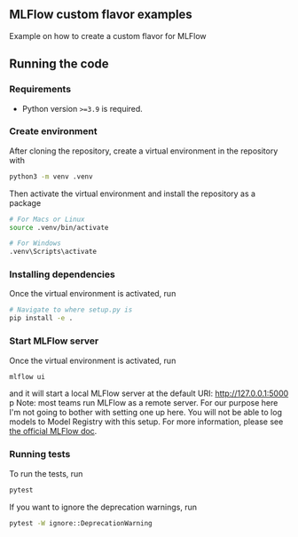 ## MLFlow custom flavor examples

Example on how to create a custom flavor for MLFlow

## Running the code

### Requirements

* Python version `>=3.9` is required.

### Create environment

After cloning the repository, create a virtual environment in the repository with

```sh
python3 -m venv .venv
```

Then activate the virtual environment and install the repository as a package

```sh
# For Macs or Linux
source .venv/bin/activate

# For Windows
.venv\Scripts\activate
```

### Installing dependencies

Once the virtual environment is activated, run

```sh
# Navigate to where setup.py is
pip install -e .
```

### Start MLFlow server

Once the virtual environment is activated, run

```sh
mlflow ui
```

and it will start a local MLFlow server at the default URI: http://127.0.0.1:5000 
p
Note: most teams run MLFlow as a remote server. For our purpose here I'm not going to bother with setting one up here. You will not be able to log models to Model Registry with this setup. For more information, please see [the official MLFlow doc](https://www.mlflow.org/docs/latest/index.html).

### Running tests

To run the tests, run

```sh
pytest
```

If you want to ignore the deprecation warnings, run

```sh
pytest -W ignore::DeprecationWarning
```
